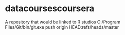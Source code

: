 # datacoursescoursera
A repository that would be linked to R studios
 C:/Program Files/Git/bin/git.exe push origin HEAD:refs/heads/master
